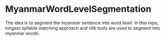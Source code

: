 # MyanmarWordLevelSegmentation

The idea is to segment the myanmar sentence into word level. In this repo, longest syllable matching approach and nltk tools are used to segment into myanmar words.
